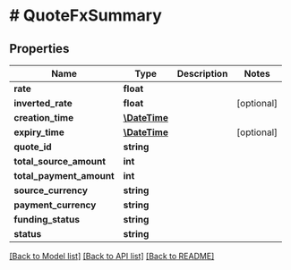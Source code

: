 # # QuoteFxSummary

## Properties

Name | Type | Description | Notes
------------ | ------------- | ------------- | -------------
**rate** | **float** |  | 
**inverted_rate** | **float** |  | [optional] 
**creation_time** | [**\DateTime**](\DateTime.md) |  | 
**expiry_time** | [**\DateTime**](\DateTime.md) |  | [optional] 
**quote_id** | **string** |  | 
**total_source_amount** | **int** |  | 
**total_payment_amount** | **int** |  | 
**source_currency** | **string** |  | 
**payment_currency** | **string** |  | 
**funding_status** | **string** |  | 
**status** | **string** |  | 

[[Back to Model list]](../../README.md#documentation-for-models) [[Back to API list]](../../README.md#documentation-for-api-endpoints) [[Back to README]](../../README.md)


